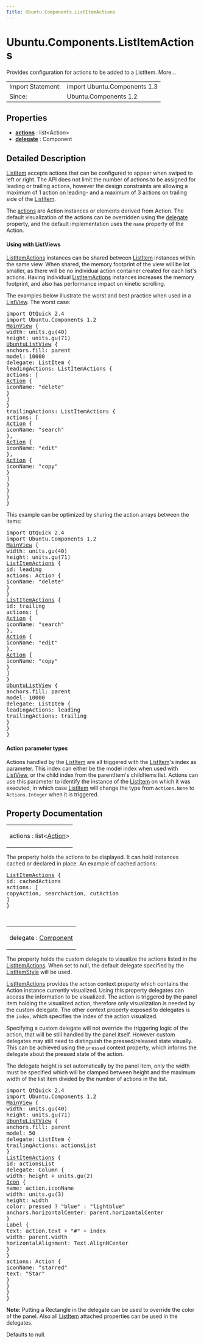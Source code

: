 ```yaml
---
Title: Ubuntu.Components.ListItemActions
---
```


# Ubuntu.Components.ListItemActions

<span class="subtitle"></span>
<!-- $$$ListItemActions-brief -->
<p>Provides configuration for actions to be added to a ListItem. More...</p>
<!-- @@@ListItemActions -->
<table class="alignedsummary">
<tr><td class="memItemLeft rightAlign topAlign"> Import Statement:</td><td class="memItemRight bottomAlign"> import Ubuntu.Components 1.3</td></tr><tr><td class="memItemLeft rightAlign topAlign"> Since:</td><td class="memItemRight bottomAlign">  Ubuntu.Components 1.2</td></tr></table><ul>
</ul>
<h2 id="properties">Properties</h2>
<ul>
<li class="fn"><b><b><a href="#actions-prop">actions</a></b></b> : list&lt;Action&gt;</li>
<li class="fn"><b><b><a href="#delegate-prop">delegate</a></b></b> : Component</li>
</ul>
<!-- $$$ListItemActions-description -->
<h2 id="details">Detailed Description</h2>
</p>
<p><a href="Ubuntu.Components.ListItem.md">ListItem</a> accepts actions that can be configured to appear when swiped to left or right. The API does not limit the number of actions to be assigned for leading or trailing actions, however the design constraints are allowing a maximum of 1 action on leading- and a maximum of 3 actions on trailing side of the <a href="Ubuntu.Components.ListItem.md">ListItem</a>.</p>
<p>The <a href="#actions-prop">actions</a> are Action instances or elements derived from Action. The default visualization of the actions can be overridden using the <a href="#delegate-prop">delegate</a> property, and the default implementation uses the <code>name</code> property of the Action.</p>
<h4 >Using with ListViews</h4>
<p><a href="index.html">ListItemActions</a> instances can be shared between <a href="Ubuntu.Components.ListItem.md">ListItem</a> instances within the same view. When shared, the memory footprint of the view will be lot smaller, as there will be no individual action container created for each list's actions. Having individual <a href="index.html">ListItemActions</a> instances increases the memory footprint, and also has performance impact on kinetic scrolling.</p>
<p>The examples below illustrate the worst and best practice when used in a <a href="../sdk-14.10/QtQuick.ListView.md">ListView</a>. The worst case:</p>
<pre class="qml">import QtQuick 2.4
import Ubuntu.Components 1.2
<span class="type"><a href="Ubuntu.Components.MainView.md">MainView</a></span> {
<span class="name">width</span>: <span class="name">units</span>.<span class="name">gu</span>(<span class="number">40</span>)
<span class="name">height</span>: <span class="name">units</span>.<span class="name">gu</span>(<span class="number">71</span>)
<span class="type"><a href="Ubuntu.Components.UbuntuListView.md">UbuntuListView</a></span> {
<span class="name">anchors</span>.fill: <span class="name">parent</span>
<span class="name">model</span>: <span class="number">10000</span>
<span class="name">delegate</span>: <span class="name">ListItem</span> {
<span class="name">leadingActions</span>: <span class="name">ListItemActions</span> {
<span class="name">actions</span>: [
<span class="type"><a href="Ubuntu.Components.Action.md">Action</a></span> {
<span class="name">iconName</span>: <span class="string">&quot;delete&quot;</span>
}
]
}
<span class="name">trailingActions</span>: <span class="name">ListItemActions</span> {
<span class="name">actions</span>: [
<span class="type"><a href="Ubuntu.Components.Action.md">Action</a></span> {
<span class="name">iconName</span>: <span class="string">&quot;search&quot;</span>
},
<span class="type"><a href="Ubuntu.Components.Action.md">Action</a></span> {
<span class="name">iconName</span>: <span class="string">&quot;edit&quot;</span>
},
<span class="type"><a href="Ubuntu.Components.Action.md">Action</a></span> {
<span class="name">iconName</span>: <span class="string">&quot;copy&quot;</span>
}
]
}
}
}
}</pre>
<p>This example can be optimized by sharing the action arrays between the items:</p>
<pre class="qml">import QtQuick 2.4
import Ubuntu.Components 1.2
<span class="type"><a href="Ubuntu.Components.MainView.md">MainView</a></span> {
<span class="name">width</span>: <span class="name">units</span>.<span class="name">gu</span>(<span class="number">40</span>)
<span class="name">height</span>: <span class="name">units</span>.<span class="name">gu</span>(<span class="number">71</span>)
<span class="type"><a href="index.html">ListItemActions</a></span> {
<span class="name">id</span>: <span class="name">leading</span>
<span class="name">actions</span>: <span class="name">Action</span> {
<span class="name">iconName</span>: <span class="string">&quot;delete&quot;</span>
}
}
<span class="type"><a href="index.html">ListItemActions</a></span> {
<span class="name">id</span>: <span class="name">trailing</span>
<span class="name">actions</span>: [
<span class="type"><a href="Ubuntu.Components.Action.md">Action</a></span> {
<span class="name">iconName</span>: <span class="string">&quot;search&quot;</span>
},
<span class="type"><a href="Ubuntu.Components.Action.md">Action</a></span> {
<span class="name">iconName</span>: <span class="string">&quot;edit&quot;</span>
},
<span class="type"><a href="Ubuntu.Components.Action.md">Action</a></span> {
<span class="name">iconName</span>: <span class="string">&quot;copy&quot;</span>
}
]
}
<span class="type"><a href="Ubuntu.Components.UbuntuListView.md">UbuntuListView</a></span> {
<span class="name">anchors</span>.fill: <span class="name">parent</span>
<span class="name">model</span>: <span class="number">10000</span>
<span class="name">delegate</span>: <span class="name">ListItem</span> {
<span class="name">leadingActions</span>: <span class="name">leading</span>
<span class="name">trailingActions</span>: <span class="name">trailing</span>
}
}
}</pre>
<h4 >Action parameter types</h4>
<p>Actions handled by the <a href="Ubuntu.Components.ListItem.md">ListItem</a> are all triggered with the <a href="Ubuntu.Components.ListItem.md">ListItem</a>'s index as parameter. This index can either be the model index when used with <a href="../sdk-14.10/QtQuick.ListView.md">ListView</a>, or the child index from the parentItem's childItems list. Actions can use this parameter to identify the instance of the <a href="Ubuntu.Components.ListItem.md">ListItem</a> on which it was executed, in which case <a href="Ubuntu.Components.ListItem.md">ListItem</a> will change the type from <code>Actions.None</code> to <code>Actions.Integer</code> when it is triggered.</p>
<!-- @@@ListItemActions -->
<h2>Property Documentation</h2>
<!-- $$$actions -->
<table class="qmlname"><tr valign="top" id="actions-prop"><td class="tblQmlPropNode"><p><span class="name">actions</span> : <span class="type">list</span>&lt;<span class="type"><a href="Ubuntu.Components.Action.md">Action</a></span>&gt;</p></td></tr></table><p>The property holds the actions to be displayed. It can hold instances cached or declared in place. An example of cached actions:</p>
<pre class="qml"><span class="type"><a href="index.html">ListItemActions</a></span> {
<span class="name">id</span>: <span class="name">cachedActions</span>
<span class="name">actions</span>: [
<span class="name">copyAction</span>, <span class="name">searchAction</span>, <span class="name">cutAction</span>
]
}</pre>
<!-- @@@actions -->
<br/>
<!-- $$$delegate -->
<table class="qmlname"><tr valign="top" id="delegate-prop"><td class="tblQmlPropNode"><p><span class="name">delegate</span> : <span class="type"><a href="../sdk-14.10/QtQml.Component.md">Component</a></span></p></td></tr></table><p>The property holds the custom delegate to visualize the actions listed in the <a href="index.html">ListItemActions</a>. When set to null, the default delegate specified by the <a href="Ubuntu.Components.Styles.ListItemStyle.md">ListItemStyle</a> will be used.</p>
<p><a href="index.html">ListItemActions</a> provides the <code>action</code> context property which contains the Action instance currently visualized. Using this property delegates can access the information to be visualized. The action is triggered by the panel item holding the visualized action, therefore only visualization is needed by the custom delegate. The other context property exposed to delegates is the <code>index</code>, which specifies the index of the action visualized.</p>
<p>Specifying a custom delegate will not override the triggering logic of the action, that will be still handled by the panel itself. However custom delegates may still need to distinguish the pressed/released state visually. This can be achieved using the <code>pressed</code> context property, which informs the delegate about the pressed state of the action.</p>
<p>The delegate height is set automatically by the panel item, only the width must be specified which will be clamped between height and the maximum width of the list item divided by the number of actions in the list.</p>
<pre class="qml">import QtQuick 2.4
import Ubuntu.Components 1.2
<span class="type"><a href="Ubuntu.Components.MainView.md">MainView</a></span> {
<span class="name">width</span>: <span class="name">units</span>.<span class="name">gu</span>(<span class="number">40</span>)
<span class="name">height</span>: <span class="name">units</span>.<span class="name">gu</span>(<span class="number">71</span>)
<span class="type"><a href="Ubuntu.Components.UbuntuListView.md">UbuntuListView</a></span> {
<span class="name">anchors</span>.fill: <span class="name">parent</span>
<span class="name">model</span>: <span class="number">50</span>
<span class="name">delegate</span>: <span class="name">ListItem</span> {
<span class="name">trailingActions</span>: <span class="name">actionsList</span>
}
<span class="type"><a href="index.html">ListItemActions</a></span> {
<span class="name">id</span>: <span class="name">actionsList</span>
<span class="name">delegate</span>: <span class="name">Column</span> {
<span class="name">width</span>: <span class="name">height</span> <span class="operator">+</span> <span class="name">units</span>.<span class="name">gu</span>(<span class="number">2</span>)
<span class="type"><a href="Ubuntu.Components.Icon.md">Icon</a></span> {
<span class="name">name</span>: <span class="name">action</span>.<span class="name">iconName</span>
<span class="name">width</span>: <span class="name">units</span>.<span class="name">gu</span>(<span class="number">3</span>)
<span class="name">height</span>: <span class="name">width</span>
<span class="name">color</span>: <span class="name">pressed</span> ? <span class="string">&quot;blue&quot;</span> : <span class="string">&quot;lightblue&quot;</span>
<span class="name">anchors</span>.horizontalCenter: <span class="name">parent</span>.<span class="name">horizontalCenter</span>
}
<span class="type">Label</span> {
<span class="name">text</span>: <span class="name">action</span>.<span class="name">text</span> <span class="operator">+</span> <span class="string">&quot;#&quot;</span> <span class="operator">+</span> <span class="name">index</span>
<span class="name">width</span>: <span class="name">parent</span>.<span class="name">width</span>
<span class="name">horizontalAlignment</span>: <span class="name">Text</span>.<span class="name">AlignHCenter</span>
}
}
<span class="name">actions</span>: <span class="name">Action</span> {
<span class="name">iconName</span>: <span class="string">&quot;starred&quot;</span>
<span class="name">text</span>: <span class="string">&quot;Star&quot;</span>
}
}
}
}</pre>
<p><b>Note: </b>Putting a Rectangle in the delegate can be used to override the color of the panel. Also all <a href="Ubuntu.Components.ListItem.md">ListItem</a> attached properties can be used in the delegates.</p><p>Defaults to null.</p>
<!-- @@@delegate -->
<br/>
